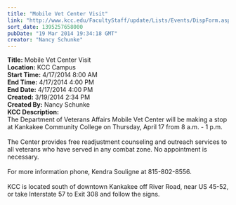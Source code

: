 ```yaml
---
title: "Mobile Vet Center Visit"
link: "http://www.kcc.edu/FacultyStaff/update/Lists/Events/DispForm.aspx?ID=506"
sort_date: 1395257658000
pubDate: "19 Mar 2014 19:34:18 GMT"
creator: "Nancy Schunke"
---
```


<div><b>Title:</b> Mobile Vet Center Visit</div>
<div><b>Location:</b> KCC Campus</div>
<div><b>Start Time:</b> 4/17/2014 8:00 AM</div>
<div><b>End Time:</b> 4/17/2014 4:00 PM</div>
<div><b>End Date:</b> 4/17/2014 4:00 PM</div>
<div><b>Created:</b> 3/19/2014 2:34 PM</div>
<div><b>Created By:</b> Nancy Schunke</div>
<div><b>KCC Description:</b> <div class="ExternalClass49FC486FF0A243C9B895D2A5D42F40D1">The Department of Veterans Affairs Mobile Vet Center will be making a stop at Kankakee Community College on Thursday, April 17 from 8 a.m. - 1 p.m. </div>
<div class="ExternalClass49FC486FF0A243C9B895D2A5D42F40D1"> </div>
<div class="ExternalClass49FC486FF0A243C9B895D2A5D42F40D1">The Center provides free readjustment counseling and outreach services to all veterans who have served in any combat zone. No appointment is necessary. </div>
<div class="ExternalClass49FC486FF0A243C9B895D2A5D42F40D1"> </div>
<div class="ExternalClass49FC486FF0A243C9B895D2A5D42F40D1">For more information phone, Kendra Souligne at 815-802-8556. </div>
<div class="ExternalClass49FC486FF0A243C9B895D2A5D42F40D1"> </div>
<div class="ExternalClass49FC486FF0A243C9B895D2A5D42F40D1">KCC is located south of downtown Kankakee off River Road, near US 45-52, or take Interstate 57 to Exit 308 and follow the signs. </div></div>
